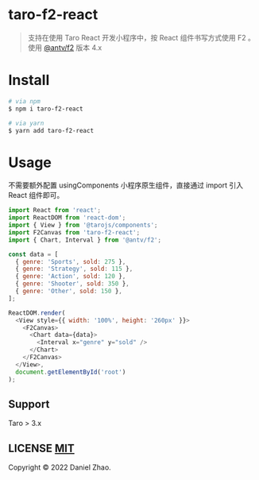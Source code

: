 # taro-f2-react

> 支持在使用 Taro React 开发小程序中，按 React 组件书写方式使用 F2 。
<br>使用 [@antv/f2](https://f2.antv.vision/zh/docs/tutorial/getting-started) 版本 4.x

# Install

```bash
# via npm
$ npm i taro-f2-react

# via yarn
$ yarn add taro-f2-react
```

# Usage

不需要额外配置 usingComponents 小程序原生组件，直接通过 import 引入 React 组件即可。

```javascript
import React from 'react';
import ReactDOM from 'react-dom';
import { View } from '@tarojs/components';
import F2Canvas from 'taro-f2-react';
import { Chart, Interval } from '@antv/f2';

const data = [
  { genre: 'Sports', sold: 275 },
  { genre: 'Strategy', sold: 115 },
  { genre: 'Action', sold: 120 },
  { genre: 'Shooter', sold: 350 },
  { genre: 'Other', sold: 150 },
];

ReactDOM.render(
  <View style={{ width: '100%', height: '260px' }}>
    <F2Canvas>
      <Chart data={data}>
        <Interval x="genre" y="sold" />
      </Chart>
    </F2Canvas>
  </View>,
  document.getElementById('root')
);
```

## Support

Taro > 3.x

## LICENSE [MIT](LICENSE)

Copyright © 2022 Daniel Zhao.
